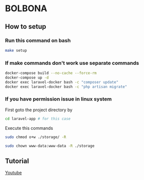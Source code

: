 # BOLBONA

## How to setup

### Run this command on bash

```bash
make setup
```
### If make commands don't work use separate commands
```bash
docker-compose build --no-cache --force-rm
docker-compose up -d
docker exec laravel-docker bash -c "composer update"
docker exec laravel-docker bash -c "php artisan migrate"
```
### If you have permission issue in linux system
First goto the project directory by
```bash
cd laravel-app # for this case
```
Execute this commands
```bash
sudo chmod o+w ./storage/ -R
```
```bash
sudo chown www-data:www-data -R ./storage
```


## Tutorial

[Youtube](https://www.youtube.com/watch?v=V-MDfE1I6u0)
